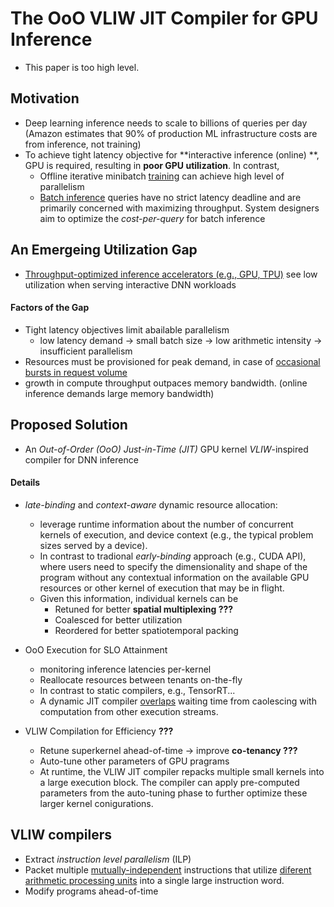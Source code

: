 # The OoO VLIW JIT Compiler for GPU Inference

* This paper is too high level.

## Motivation

* Deep learning inference needs to scale to billions of queries per day (Amazon estimates that 90% of production ML infrastructure costs are from inference, not training)
* To achieve tight latency objective for **interactive inference (online) **, GPU is required, resulting in **poor GPU utilization**. In contrast,
  * Offline iterative minibatch <u>training</u> can achieve high level of parallelism
  * <u>Batch inference</u> queries have no strict latency deadline and are primarily concerned with maximizing throughput. System designers aim to optimize the *cost-per-query* for batch inference



## An Emergeing Utilization Gap

* <u>Throughput-optimized inference accelerators (e.g., GPU, TPU)</u> see low utilization when serving interactive DNN workloads

#### Factors of the Gap

* Tight latency objectives limit abailable parallelism
  * low latency demand -> small batch size -> low arithmetic intensity -> insufficient parallelism
* Resources must be provisioned for peak demand, in case of <u>occasional bursts in request volume</u>
* growth in compute throughput outpaces memory bandwidth. (online inference demands large memory bandwidth)



## Proposed Solution

* An *Out-of-Order (OoO) Just-in-Time (JIT)* GPU kernel *VLIW*-inspired compiler for DNN inference

#### Details

* *late-binding* and *context-aware* dynamic resource allocation:
  * leverage runtime information about the number of concurrent kernels of execution, and device context (e.g., the typical problem sizes served by a device). 
  * In contrast to tradional *early-binding* approach (e.g., CUDA API), where users need to specify the dimensionality and shape of the program without any contextual information on the available GPU resources or other kernel of execution that may be in flight.
  * Given this information, individual kernels can be
    * Retuned for better **spatial multiplexing ???**
    * Coalesced for better utilization
    * Reordered for better spatiotemporal packing

* OoO Execution for SLO Attainment
  * monitoring inference latencies per-kernel
  * Reallocate resources between tenants on-the-fly
  * In contrast to static compilers, e.g., TensorRT...
  * A dynamic JIT compiler <u>overlaps</u> waiting time from caolescing with computation from other execution streams.

* VLIW Compilation for Efficiency **???**
  * Retune superkernel ahead-of-time -> improve **co-tenancy ???**
  * Auto-tune other parameters of GPU pragrams
  * At runtime,  the VLIW JIT compiler repacks multiple small kernels into a large execution block. The compiler can apply pre-computed parameters from the auto-tuning phase to further optimize these larger kernel conigurations. 



## VLIW compilers

* Extract *instruction level parallelism* (ILP)
* Packet multiple <u>mutually-independent</u> instructions that utilize <u>diferent arithmetic processing units</u> into a single large instruction word. 
* Modify programs ahead-of-time

